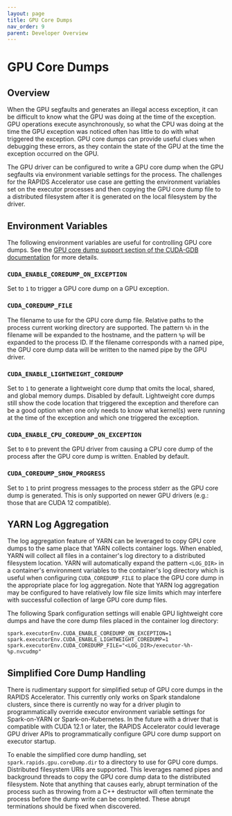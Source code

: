 ```yaml
---
layout: page
title: GPU Core Dumps
nav_order: 9
parent: Developer Overview
---
```

# GPU Core Dumps

## Overview

When the GPU segfaults and generates an illegal access exception, it can be difficult to know
what the GPU was doing at the time of the exception. GPU operations execute asynchronously, so what
the CPU was doing at the time the GPU exception was noticed often has little to do with what
triggered the exception. GPU core dumps can provide useful clues when debugging these errors, as
they contain the state of the GPU at the time the exception occurred on the GPU.

The GPU driver can be configured to write a GPU core dump when the GPU segfaults via environment
variable settings for the process. The challenges for the RAPIDS Accelerator use case are getting
the environment variables set on the executor processes and then copying the GPU core dump file
to a distributed filesystem after it is generated on the local filesystem by the driver.

## Environment Variables

The following environment variables are useful for controlling GPU core dumps. See the
[GPU core dump support section of the CUDA-GDB documentation](https://docs.nvidia.com/cuda/cuda-gdb/index.html#gpu-core-dump-support)
for more details.

### `CUDA_ENABLE_COREDUMP_ON_EXCEPTION`

Set to `1` to trigger a GPU core dump on a GPU exception.

### `CUDA_COREDUMP_FILE`

The filename to use for the GPU core dump file. Relative paths to the process current working
directory are supported. The pattern `%h` in the filename will be expanded to the hostname, and
the pattern `%p` will be expanded to the process ID. If the filename corresponds with a named pipe,
the GPU core dump data will be written to the named pipe by the GPU driver.

### `CUDA_ENABLE_LIGHTWEIGHT_COREDUMP`

Set to `1` to generate a lightweight core dump that omits the local, shared, and global memory
dumps. Disabled by default. Lightweight core dumps still show the code location that triggered
the exception and therefore can be a good option when one only needs to know what kernel(s) were
running at the time of the exception and which one triggered the exception.

### `CUDA_ENABLE_CPU_COREDUMP_ON_EXCEPTION`

Set to `0` to prevent the GPU driver from causing a CPU core dump of the process after the GPU
core dump is written. Enabled by default.

### `CUDA_COREDUMP_SHOW_PROGRESS`

Set to `1` to print progress messages to the process stderr as the GPU core dump is generated. This
is only supported on newer GPU drivers (e.g.: those that are CUDA 12 compatible).

## YARN Log Aggregation

The log aggregation feature of YARN can be leveraged to copy GPU core dumps to the same place that
YARN collects container logs. When enabled, YARN will collect all files in a container's log
directory to a distributed filesystem location. YARN will automatically expand the pattern
`<LOG_DIR>` in a container's environment variables to the container's log directory which is useful
when configuring `CUDA_COREDUMP_FILE` to place the GPU core dump in the appropriate place for
log aggregation. Note that YARN log aggregation may be configured to have relatively low file size
limits which may interfere with successful collection of large GPU core dump files.

The following Spark configuration settings will enable GPU lightweight core dumps and have the
core dump files placed in the container log directory:

```text
spark.executorEnv.CUDA_ENABLE_COREDUMP_ON_EXCEPTION=1
spark.executorEnv.CUDA_ENABLE_LIGHTWEIGHT_COREDUMP=1
spark.executorEnv.CUDA_COREDUMP_FILE="<LOG_DIR>/executor-%h-%p.nvcudmp"
```

## Simplified Core Dump Handling

There is rudimentary support for simplified setup of GPU core dumps in the RAPIDS Accelerator.
This currently only works on Spark standalone clusters, since there is currently no way for a driver
plugin to programmatically override executor environment variable settings for Spark-on-YARN or
Spark-on-Kubernetes. In the future with a driver that is compatible with CUDA 12.1 or later,
the RAPIDS Accelerator could leverage GPU driver APIs to programmatically configure GPU core dump
support on executor startup.

To enable the simplified core dump handling, set `spark.rapids.gpu.coreDump.dir` to a directory to
use for GPU core dumps. Distributed filesystem URIs are supported. This leverages named pipes and
background threads to copy the GPU core dump data to the distributed filesystem. Note that anything
that causes early, abrupt termination of the process such as throwing from a C++ destructor will
often terminate the process before the dump write can be completed. These abrupt terminations should
be fixed when discovered.
